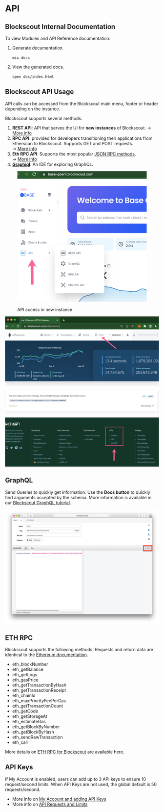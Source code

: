 # API

## Blockscout Internal Documentation

To view Modules and API Reference documentation:

1.  Generate documentation.

    `mix docs`
2.  View the generated docs.

    `open doc/index.html`

## Blockscout API Usage

API calls can be accessed from the Blockscout main menu, footer or header depending on the instance.

Blockscout supports several methods:

1. **REST API**: API that serves the UI for **new instances** of Blockscout.   -> [More info](rest-api-endpoints.md)
2. **RPC API**: provided for developers transitioning their applications from Etherscan to Blockscout. Supports GET and POST requests.\
   \-> [More info](rpc-endpoints/)
3. **Eth RPC API**: Supports the most popular [JSON RPC methods](https://ethereum.github.io/execution-apis/api-documentation/). \
   \-> [More info](eth-rpc.md)
4. [**Graphiql**](https://github.com/graphql/graphiql): An IDE for exploring GraphQL.

<figure><img src="../../.gitbook/assets/API-menu.png" alt=""><figcaption><p>API access in new instance</p></figcaption></figure>

![APIs in header menu of old UI](../../.gitbook/assets/header.png)

![API links in the footer](../../.gitbook/assets/APIs.png)

## GraphQL

Send Queries to quickly get information. Use the **Docs button** to quickly find arguments accepted by the schema. More information is available in our [Blockscout GraphQL tutorial](https://forum.poa.network/t/graphql-in-blockscout/1971).

![Docs button for GraphQL](<../../.gitbook/assets/Screen Shot 2019-10-08 at 10.48.07 AM.png>)

## ETH RPC

Blockscout supports the following methods. Requests and return data are identical to the [Ethereum documentation](https://eth.wiki/json-rpc/API).

* eth\_blockNumber
* eth\_getBalance
* eth\_getLogs
* eth\_gasPrice
* eth\_getTransactionByHash
* eth\_getTransactionReceipt
* eth\_chainId
* eth\_maxPriorityFeePerGas
* eth\_getTransactionCount
* eth\_getCode
* eth\_getStorageAt
* eth\_estimateGas
* eth\_getBlockByNumber
* eth\_getBlockByHash
* eth\_sendRawTransaction
* eth\_call

More details on [ETH RPC for Blockscout](eth-rpc.md) are available here.

## API Keys

If My Account is enabled, users can add up to 3 API keys to ensure 10 request/second limits. When API Keys are not used, the global default is 50 requests/second.

* More info on [My Account and adding API Keys](../my-account/api-keys.md)
* More info on [API Requests and Limits](requests-and-limits.md)
